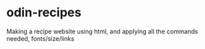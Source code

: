 # odin-recipes
Making a recipe website using html, and applying all the commands needed, fonts/size/links